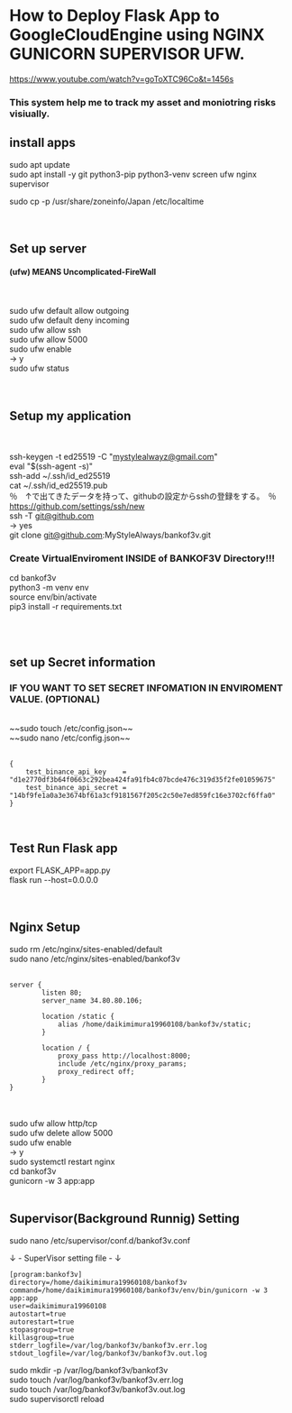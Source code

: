 # How to Deploy Flask App to GoogleCloudEngine using NGINX GUNICORN SUPERVISOR UFW.
https://www.youtube.com/watch?v=goToXTC96Co&t=1456s

### This system help me to track my asset and moniotring risks visiually.

## install apps <br>
sudo apt update <br>
sudo apt install -y git python3-pip python3-venv screen ufw nginx supervisor <br>

sudo cp -p /usr/share/zoneinfo/Japan /etc/localtime <br>
 <br> <br>
## Set up server <br>
#### (ufw) MEANS Uncomplicated-FireWall <br>
 <br> <br>
sudo ufw default allow outgoing <br>
sudo ufw default deny incoming <br>
sudo ufw allow ssh <br>
sudo ufw allow 5000 <br>
sudo ufw enable <br>
-> y <br>
sudo ufw status <br>
 <br> <br>
## Setup my application <br>
 <br> <br>
ssh-keygen -t ed25519 -C "mystylealwayz@gmail.com" <br>
eval "$(ssh-agent -s)" <br>
ssh-add ~/.ssh/id_ed25519 <br>
cat ~/.ssh/id_ed25519.pub <br>
％　↑で出てきたデータを持って、githubの設定からsshの登録をする。　％ <br>
https://github.com/settings/ssh/new <br>
ssh -T git@github.com <br>
-> yes <br>
git clone git@github.com:MyStyleAlways/bankof3v.git <br>


### Create VirtualEnviroment INSIDE of BANKOF3V Directory!!!

cd bankof3v <br>
python3 -m venv env <br>
source env/bin/activate <br>
pip3 install -r requirements.txt <br>

 <br> <br>

## set up Secret information  <br> 
### IF YOU WANT TO SET SECRET INFOMATION IN ENVIROMENT VALUE. (OPTIONAL)
 <br> 
~~sudo touch /etc/config.json~~ <br> 
~~sudo nano /etc/config.json~~ <br> <br>


```
{ 
    test_binance_api_key    = "d1e2770df3b64f0663c292bea424fa91fb4c07bcde476c319d35f2fe01059675" 
    test_binance_api_secret = "14bf9fe1a0a3e3674bf61a3cf9181567f205c2c50e7ed859fc16e3702cf6ffa0"   
} 
```


 <br> 

## Test Run Flask app <br>
export FLASK_APP=app.py <br>
flask run --host=0.0.0.0 <br>
 <br> <br>


## Nginx Setup <br>
sudo rm /etc/nginx/sites-enabled/default <br>
sudo nano /etc/nginx/sites-enabled/bankof3v <br>
<br>

```
server {
        listen 80;
        server_name 34.80.80.106;

        location /static {
            alias /home/daikimimura19960108/bankof3v/static;
        }

        location / {
            proxy_pass http://localhost:8000;
            include /etc/nginx/proxy_params;
            proxy_redirect off;
        }
}
```

<br><br>
sudo ufw allow http/tcp<br>
sudo ufw delete allow 5000<br>
sudo ufw enable<br>
    -> y<br>
sudo systemctl restart nginx<br>
cd bankof3v<br>
gunicorn -w 3 app:app<br>
<br>

## Supervisor(Background Runnig) Setting<br>

sudo nano /etc/supervisor/conf.d/bankof3v.conf<br>

↓ - SuperVisor setting file - ↓<br>

```
[program:bankof3v]
directory=/home/daikimimura19960108/bankof3v
command=/home/daikimimura19960108/bankof3v/env/bin/gunicorn -w 3 app:app
user=daikimimura19960108
autostart=true
autorestart=true
stopasgroup=true
killasgroup=true
stderr_logfile=/var/log/bankof3v/bankof3v.err.log
stdout_logfile=/var/log/bankof3v/bankof3v.out.log
```

sudo mkdir -p /var/log/bankof3v/bankof3v<br>
sudo touch /var/log/bankof3v/bankof3v.err.log<br>
sudo touch /var/log/bankof3v/bankof3v.out.log<br>
sudo supervisorctl reload<br>

